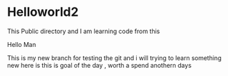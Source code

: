 # Helloworld2
This Public directory and I am learning code from this 

Hello Man 

This is my new  branch for testing the git and i will trying to learn something new here is this is goal of the day , worth a spend anothern days 
